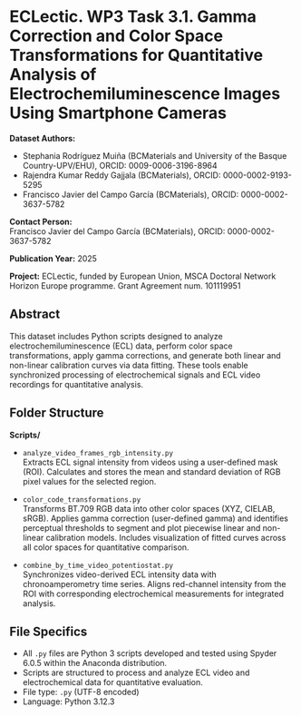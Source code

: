 # ECLectic. WP3 Task 3.1. Gamma Correction and Color Space Transformations for Quantitative Analysis of Electrochemiluminescence Images Using Smartphone Cameras

**Dataset Authors:**  
- Stephania Rodríguez Muiña (BCMaterials and University of the Basque Country-UPV/EHU), ORCID: 0009-0006-3196-8964  
- Rajendra Kumar Reddy Gajjala (BCMaterials), ORCID: 0000-0002-9193-5295  
- Francisco Javier del Campo García (BCMaterials), ORCID: 0000-0002-3637-5782

**Contact Person:**  
Francisco Javier del Campo García (BCMaterials), ORCID: 0000-0002-3637-5782

**Publication Year:** 2025 

**Project:** ECLectic, funded by European Union, MSCA Doctoral Network Horizon Europe programme. Grant Agreement num. 101119951

## Abstract

This dataset includes Python scripts designed to analyze electrochemiluminescence (ECL) data, perform color space transformations, apply gamma corrections, and generate both linear and non-linear calibration curves via data fitting. These tools enable synchronized processing of electrochemical signals and ECL video recordings for quantitative analysis.

## Folder Structure

**Scripts/**
- `analyze_video_frames_rgb_intensity.py`  
  Extracts ECL signal intensity from videos using a user-defined mask (ROI). Calculates and stores the mean and standard deviation of RGB pixel values for the selected region.

- `color_code_transformations.py`  
  Transforms BT.709 RGB data into other color spaces (XYZ, CIELAB, sRGB). Applies gamma correction (user-defined gamma) and identifies perceptual thresholds to segment and plot piecewise linear and non-linear calibration models. Includes visualization of fitted curves across all color spaces for quantitative comparison.

- `combine_by_time_video_potentiostat.py`  
  Synchronizes video-derived ECL intensity data with chronoamperometry time series. Aligns red-channel intensity from the ROI with corresponding electrochemical measurements for integrated analysis.

## File Specifics

- All `.py` files are Python 3 scripts developed and tested using Spyder 6.0.5 within the Anaconda distribution.
- Scripts are structured to process and analyze ECL video and electrochemical data for quantitative evaluation.
- File type: `.py` (UTF-8 encoded)
- Language: Python 3.12.3

